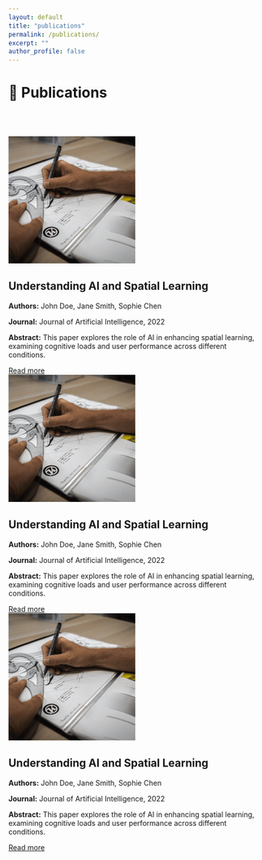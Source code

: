 ```yaml
---
layout: default
title: "publications"
permalink: /publications/
excerpt: ""
author_profile: false
---
```


<h1>📑 Publications</h1>

<div style="height: 50px;"></div>

<div class="card-container">
  
  <!-- 第一篇文章 -->
  <div class="card">
      <img src="/images/test.png" alt="Image description" class="card-image">
      <div class="card-text">
              <h2>Understanding AI and Spatial Learning</h2>
              <p><strong>Authors:</strong> John Doe, Jane Smith, Sophie Chen</p>
              <p><strong>Journal:</strong> Journal of Artificial Intelligence, 2022</p>
              <p><strong>Abstract:</strong> This paper explores the role of AI in enhancing spatial learning, examining cognitive loads and user performance across different conditions.</p>
              <a href="#" class="btn">Read more</a>
      </div>
    
  </div>
  

  <div class="card">
      <img src="/images/test.png" alt="Image description" class="card-image">
      <div class="card-text">
              <h2>Understanding AI and Spatial Learning</h2>
              <p><strong>Authors:</strong> John Doe, Jane Smith, Sophie Chen</p>
              <p><strong>Journal:</strong> Journal of Artificial Intelligence, 2022</p>
              <p><strong>Abstract:</strong> This paper explores the role of AI in enhancing spatial learning, examining cognitive loads and user performance across different conditions.</p>
              <a href="#" class="btn">Read more</a>
      </div>
    
  </div>


  <!-- 第三篇文章 -->
  <div class="card">
      <img src="/images/test.png" alt="Image description" class="card-image">
      <div class="card-text">
              <h2>Understanding AI and Spatial Learning</h2>
              <p><strong>Authors:</strong> John Doe, Jane Smith, Sophie Chen</p>
              <p><strong>Journal:</strong> Journal of Artificial Intelligence, 2022</p>
              <p><strong>Abstract:</strong> This paper explores the role of AI in enhancing spatial learning, examining cognitive loads and user performance across different conditions.</p>
              <a href="#" class="btn">Read more</a>
      </div>
    
  </div>

</div>
